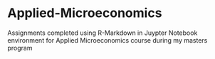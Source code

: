 # Applied-Microeconomics
Assignments completed using R-Markdown in Juypter Notebook environment for Applied Microeconomics course during my masters program
